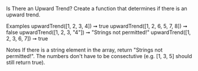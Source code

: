 Is There an Upward Trend?
Create a function that determines if there is an upward trend.

Examples
    upwardTrend([1, 2, 3, 4]) ➞ true
    upwardTrend([1, 2, 6, 5, 7, 8]) ➞ false
    upwardTrend([1, 2, 3, "4"]) ➞ "Strings not permitted!"
    upwardTrend([1, 2, 3, 6, 7]) ➞ true

Notes
    If there is a string element in the array, return "Strings not permitted!".
    The numbers don't have to be consectutive (e.g. [1, 3, 5] should still return true).

